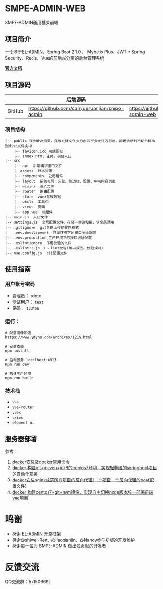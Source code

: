# SMPE-ADMIN-WEB
SMPE-ADMIN通用框架前端

## 项目简介
一个基于[EL-ADMIN](https://el-admin.vip/)、Spring Boot 2.1.0 、 Mybatis Plus、JWT + Spring Security、Redis、Vue的前后端分离的后台管理系统

**[官方文档](https://sanyueruanjian.github.io/smpe-admin-doc/)**

## 项目源码

|     |   后端源码  |   前端源码  |
|---  |--- | --- |
|  GitHub  | https://github.com/sanyueruanjian/smpe-admin |   https://github.com/sanyueruanjian/smpe-admin-web  |

### 项目结构

```
|-- public 存放静态资源，存放在该文件夹的东西不会被打包影响，而是会原封不动的输出到dist文件夹中
    |-- favicon.ico 网站图标
    |-- index.html 主页，项目入口
|-- src
    |-- api  后端请求接口文件
    |- assets  静态资源
    |-- components  公用组件
    |-- layout  系统布局：头部、侧边栏、设置、中间内容页面
    |-- mixins  混入文件
    |-- router  路由配置
    |-- store  vuex存放数据
    |-- utils  工具包
    |-- views  页面
    |-- app.vue  根组件
|-- main.js  入口文件
|-- settings.js  全局配置文件，存储一些键和值，供全局调用
|-- .gitignore  git忽略上传的文件格式
|-- .env.development  开发环境下的接口地址配置
|-- .env.production 生产环境下的接口地址配置
|-- .eslintignore  不用校验的文件
|-- .eslintrc.js  ES-lint校验(编码规范、校验规则)
|-- vue.config.js  cli配置文件
```

## 使用指南
### 用户账号密码

- 管理员： ```admin```
- 测试用户： ```test```
- 密码： ```123456```

### 运行：

```
# 配置镜像加速
https://www.ydyno.com/archives/1219.html

# 安装依赖
npm install

# 启动服务 localhost:8013
npm run dev

# 构建生产环境
npm run build
```

### 技术栈

- ```Vue```
- ```vue-router```
- ```vuex```
- ```axios```
- ```element ui```

## 服务器部署
参考：
1. [docker安装及docker常用命令](https://blog.csdn.net/qq_42937522/article/details/106274293)
2. [docker 构建git+maven+jdk8的centos7环境，实现轻量级的springboot项目的自动化部署](https://blog.csdn.net/qq_42937522/article/details/107755941)
3. [docker安装nginx规范所有项目的反向代理(一个项目一个反向代理的conf配置文件)](https://blog.csdn.net/qq_42937522/article/details/108179441)
4. [docker 构建centos7+git+nvm镜像，实现自主切换node版本统一部署前端vue项目](https://blog.csdn.net/qq_42937522/article/details/108702775)

# 鸣谢
- 感谢 [EL-ADMIN](https://el-admin.vip/) 开源框架
- 感谢[@shiwei-Ren](https://github.com/shiwei-Ren)、[@jiaoqianjin](https://github.com/jiaoqianjin)、[@Nancy](https://github.com/NancyDancy)参与初版的开发维护
- 感谢每一位为 SMPE-ADMIN 做出过贡献的开发者

# 反馈交流
QQ交流群：571506692